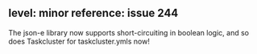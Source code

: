 level: minor
reference: issue 244
---
The json-e library now supports short-circuiting in boolean logic, and so does Taskcluster for taskcluster.ymls now!

